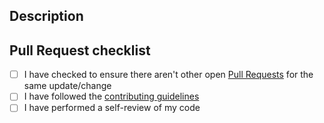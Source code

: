 ## Description

<!-- Please provide a description of your changes including numbers of any relevant issues -->

## Pull Request checklist

- [ ] I have checked to ensure there aren't other open [Pull Requests](../../../pulls) for the same update/change
- [ ] I have followed the [contributing guidelines](../docs/CONTRIBUTING.md)
- [ ] I have performed a self-review of my code
